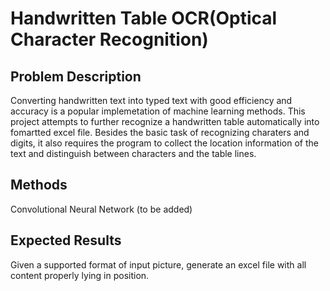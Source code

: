 # Handwritten Table OCR(Optical Character Recognition)



## Problem Description


Converting handwritten text into typed text with good efficiency and accuracy is a popular implemetation of machine learning methods. This project attempts to further recognize a handwritten table automatically into fomartted excel file. Besides the basic task of recognizing charaters and digits, it also requires the program to collect the location information of the text and distinguish between characters and the table lines.



## Methods




Convolutional Neural Network (to be added)



## Expected Results




Given a supported format of input picture, generate an excel file with all content properly lying in position.


